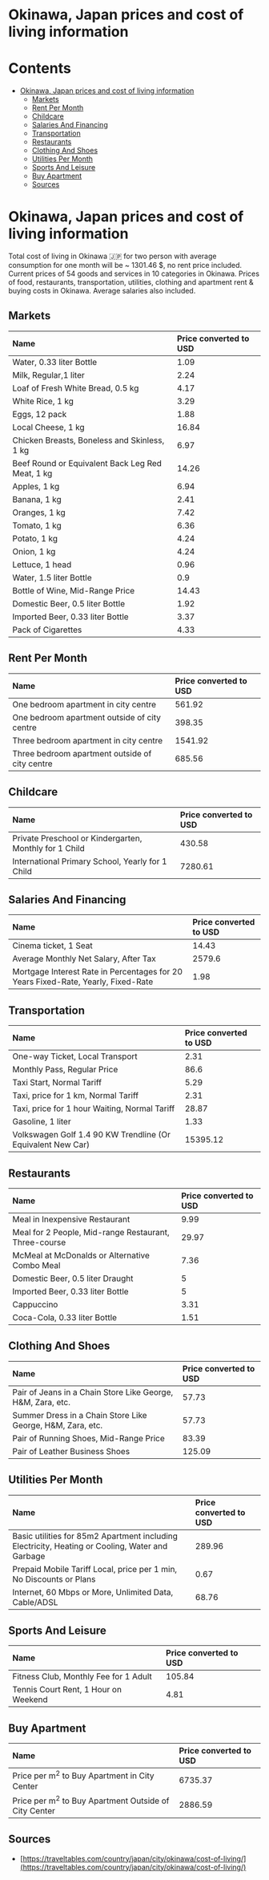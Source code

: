 
Okinawa, Japan prices and cost of living information
====================================================

Contents
========

* [Okinawa, Japan prices and cost of living information](#okinawa-japan-prices-and-cost-of-living-information)
	* [Markets](#markets)
	* [Rent Per Month](#rent-per-month)
	* [Childcare](#childcare)
	* [Salaries And Financing](#salaries-and-financing)
	* [Transportation](#transportation)
	* [Restaurants](#restaurants)
	* [Clothing And Shoes](#clothing-and-shoes)
	* [Utilities Per Month](#utilities-per-month)
	* [Sports And Leisure](#sports-and-leisure)
	* [Buy Apartment](#buy-apartment)
	* [Sources](#sources)

# Okinawa, Japan prices and cost of living information


Total cost of living in Okinawa 🇯🇵 for two person with average consumption for one month will be ~ 1301.46 $, no rent 
price included. Current prices of 54 goods and services in 10 categories  in Okinawa. Prices of food, restaurants, 
transportation, utilities, clothing and apartment rent & buying costs in Okinawa. Average salaries also included.
## Markets

|Name|Price converted to USD|
| :--- | :--- |
|Water, 0.33 liter Bottle|1.09|
|Milk, Regular,1 liter|2.24|
|Loaf of Fresh White Bread, 0.5 kg|4.17|
|White Rice, 1 kg|3.29|
|Eggs, 12 pack|1.88|
|Local Cheese, 1 kg|16.84|
|Chicken Breasts, Boneless and Skinless, 1 kg|6.97|
|Beef Round or Equivalent Back Leg Red Meat, 1 kg |14.26|
|Apples, 1 kg|6.94|
|Banana, 1 kg|2.41|
|Oranges, 1 kg|7.42|
|Tomato, 1 kg|6.36|
|Potato, 1 kg|4.24|
|Onion, 1 kg|4.24|
|Lettuce, 1 head|0.96|
|Water, 1.5 liter Bottle|0.9|
|Bottle of Wine, Mid-Range Price|14.43|
|Domestic Beer, 0.5 liter Bottle|1.92|
|Imported Beer, 0.33 liter Bottle|3.37|
|Pack of Cigarettes|4.33|
  

## Rent Per Month

|Name|Price converted to USD|
| :--- | :--- |
|One bedroom apartment in city centre|561.92|
|One bedroom apartment outside of city centre|398.35|
|Three bedroom apartment in city centre|1541.92|
|Three bedroom apartment outside of city centre|685.56|
  

## Childcare

|Name|Price converted to USD|
| :--- | :--- |
|Private Preschool or Kindergarten, Monthly for 1 Child|430.58|
|International Primary School, Yearly for 1 Child|7280.61|
  

## Salaries And Financing

|Name|Price converted to USD|
| :--- | :--- |
|Cinema ticket, 1 Seat|14.43|
|Average Monthly Net Salary, After Tax|2579.6|
|Mortgage Interest Rate in Percentages for 20 Years Fixed-Rate, Yearly, Fixed-Rate|1.98|
  

## Transportation

|Name|Price converted to USD|
| :--- | :--- |
|One-way Ticket, Local Transport|2.31|
|Monthly Pass, Regular Price|86.6|
|Taxi Start, Normal Tariff|5.29|
|Taxi, price for 1 km, Normal Tariff|2.31|
|Taxi, price for 1 hour Waiting, Normal Tariff|28.87|
|Gasoline, 1 liter|1.33|
|Volkswagen Golf 1.4 90 KW Trendline (Or Equivalent New Car)|15395.12|
  

## Restaurants

|Name|Price converted to USD|
| :--- | :--- |
|Meal in Inexpensive Restaurant|9.99|
|Meal for 2 People, Mid-range Restaurant, Three-course|29.97|
|McMeal at McDonalds or Alternative Combo Meal|7.36|
|Domestic Beer, 0.5 liter Draught|5|
|Imported Beer, 0.33 liter Bottle|5|
|Cappuccino|3.31|
|Coca-Cola, 0.33 liter Bottle|1.51|
  

## Clothing And Shoes

|Name|Price converted to USD|
| :--- | :--- |
|Pair of Jeans in a Chain Store Like George, H&M, Zara, etc.|57.73|
|Summer Dress in a Chain Store Like George, H&M, Zara, etc.|57.73|
|Pair of Running Shoes, Mid-Range Price|83.39|
|Pair of Leather Business Shoes|125.09|
  

## Utilities Per Month

|Name|Price converted to USD|
| :--- | :--- |
|Basic utilities for 85m2 Apartment including Electricity, Heating or Cooling, Water and Garbage|289.96|
|Prepaid Mobile Tariff Local, price per 1 min, No Discounts or Plans|0.67|
|Internet, 60 Mbps or More, Unlimited Data, Cable/ADSL|68.76|
  

## Sports And Leisure

|Name|Price converted to USD|
| :--- | :--- |
|Fitness Club, Monthly Fee for 1 Adult|105.84|
|Tennis Court Rent, 1 Hour on Weekend|4.81|
  

## Buy Apartment

|Name|Price converted to USD|
| :--- | :--- |
|Price per m<sup>2</sup> to Buy Apartment in City Center|6735.37|
|Price per m<sup>2</sup> to Buy Apartment Outside of City Center|2886.59|
  

## Sources

- [https://traveltables.com/country/japan/city/okinawa/cost-of-living/](https://traveltables.com/country/japan/city/okinawa/cost-of-living/)
